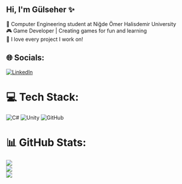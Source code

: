 ## Hi, I'm Gülseher ✨

🧠 Computer Engineering student at Niğde Ömer Halisdemir University <br/>
🎮 Game Developer | Creating games for fun and learning <br/>
💖 I love every project I work on! <br/>

## 🌐 Socials:
[![LinkedIn](https://img.shields.io/badge/LinkedIn-%230077B5.svg?logo=linkedin&logoColor=white)](https://linkedin.com/in/glshryldrm) 

# 💻 Tech Stack:
![C#](https://img.shields.io/badge/c%23-%23239120.svg?style=for-the-badge&logo=csharp&logoColor=white) ![Unity](https://img.shields.io/badge/unity-%23000000.svg?style=for-the-badge&logo=unity&logoColor=white) ![GitHub](https://img.shields.io/badge/github-%23121011.svg?style=for-the-badge&logo=github&logoColor=white)
# 📊 GitHub Stats:
![](https://github-readme-stats.vercel.app/api?username=glshryldrm&theme=gruvbox_light&hide_border=true&include_all_commits=true&count_private=false)<br/>
![](https://nirzak-streak-stats.vercel.app/?user=glshryldrm&theme=gruvbox_light&hide_border=true)<br/>
![](https://github-readme-stats.vercel.app/api/top-langs/?username=glshryldrm&theme=gruvbox_light&hide_border=true&include_all_commits=true&count_private=false&layout=compact)

<!-- Proudly created with GPRM ( https://gprm.itsvg.in ) -->
